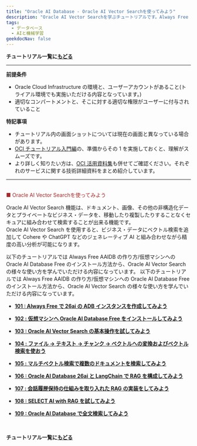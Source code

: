 ```yaml
---
title: "Oracle AI Database - Oracle AI Vector Searchを使ってみよう"
description: "Oracle AI Vector Searchを学ぶチュートリアルです。Always Free AAIDBの作成から、様々な使い方までを一通り体験します。"
tags:
  - データベース
  - AIと機械学習
geekdocNav: false
---
```


**チュートリアル一覧に[もどる](/ocitutorials/)**
<br/>

---

**前提条件**

- Oracle Cloud Infrastructure の環境と、ユーザーアカウントがあること(トライアル環境でも実施いただける内容となっています。)
- 適切なコンパートメントと、そこに対する適切な権限がユーザーに付与されていること

**特記事項**

- チュートリアル内の画面ショットについては現在の画面と異なっている場合があります。
- [OCI チュートリアル入門編](/ocitutorials/beginners/)の、準備からその 1 を実施しておくと、理解がスムーズです。
- より詳しく知りたい方は、[OCI 活用資料集](https://oracle-japan.github.io/ocidocs/services/database/)も併せてご確認ください。それぞれのサービスに関する技術詳細資料をまとめ紹介しています。
  <br/>

---

<br/>
<span style="color: brown; ">■ Oracle AI Vector Searchを使ってみよう</span>

Oracle AI Vector Search 機能は、ドキュメント、画像、その他の非構造化データとプライベートなビジネス・データを、移動したり複製したりすることなくセキュアに組み合わせて検索することが出来る機能です。
<br/>
Oracle AI Vector Search を使用すると、ビジネス・データにベクトル検索を追加して Cohere や ChatGPT などのジェネレーティブ AI と組み合わせながら精度の高い分析が可能になります。
<br/>

以下のチュートリアルでは Always Free AAIDB の作り方/仮想マシンへの Oracle AI Database Free のインストール方法から、Oracle AI Vector Search の様々な使い方を学んでいただける内容になっています。
以下のチュートリアルでは Always Free AAIDB の作り方/仮想マシンへの Oracle AI Database Free のインストール方法から、Oracle AI Vector Search の様々な使い方を学んでいただける内容になっています。
<br/>

- **[101 : Always Free で 26ai の ADB インスタンスを作成してみよう](./ai-vector101-always-free-adb/)**

- **[102 : 仮想マシンへ Oracle AI Database Free をインストールしてみよう](./ai-vector102-23aifree-install/)**

- **[103 : Oracle AI Vector Search の基本操作を試してみよう](./ai-vector103-basics/)**

- **[104 : ファイル → テキスト → チャンク → ベクトルへの変換およびベクトル検索を使おう](./ai-vector104-file-to-embedding/)**

- **[105 : マルチベクトル検索で複数のドキュメントを検索してみよう](./ai-vector105-multi-vector-search/)**

- **[106 : Oracle AI Database 26ai と LangChain で RAG を構成してみよう](./ai-vector106-23ai-langchain-rag/)**

- **[107 : 会話履歴保持の仕組みを取り入れた RAG の実装をしてみよう](./ai-vector107-rag-chat-history/)**

- **[108 : SELECT AI with RAG を試してみよう](./ai-vector108-select-ai-with-rag/)**

- **[109 : Oracle AI Database で全文検索してみよう](./ai-vector109-oracletext/)**

<br/>

**チュートリアル一覧に[もどる](/ocitutorials/)**
<br/>
